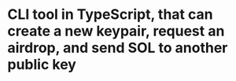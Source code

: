 # CLI tool in TypeScript, that can create a new keypair, request an airdrop, and send SOL to another public key
